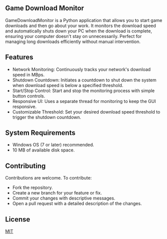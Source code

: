 ## Game Download Monitor
GameDownloadMonitor is a Python application that allows you to start game downloads and then go about your work. It monitors the download speed and automatically shuts down your PC when the download is complete, ensuring your computer doesn't stay on unnecessarily. Perfect for managing long downloads efficiently without manual intervention.

## Features

- Network Monitoring: Continuously tracks your network's download speed in MBps.
- Shutdown Countdown: Initiates a countdown to shut down the system when download speed is below a specified threshold.
- Start/Stop Control: Start and stop the monitoring process with simple button controls.
- Responsive UI: Uses a separate thread for monitoring to keep the GUI responsive.
- Customizable Threshold: Set your desired download speed threshold to trigger the shutdown countdown.

## System Requirements
- Windows OS (7 or later) recommended.
- 10 MB of available disk space.
## Contributing

Contributions are welcome. To contribute:

- Fork the repository.
- Create a new branch for your feature or fix.
- Commit your changes with descriptive messages.
- Open a pull request with a detailed description of the changes.

## License

[MIT](https://choosealicense.com/licenses/mit/)

